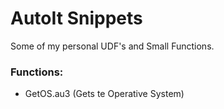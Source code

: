 # AutoIt Snippets
Some of my personal UDF's and Small Functions.

### Functions:
  - GetOS.au3 (Gets te Operative System)
